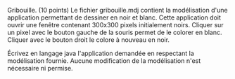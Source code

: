 Gribouille. (10 points) Le fichier gribouille.mdj contient la modélisation d'une application permettant de dessiner en noir et blanc. Cette application doit ouvrir une fenêtre contenant 300x300 pixels initialement noirs. Cliquer sur un pixel avec le bouton gauche de la souris permet de le colorer en blanc. Cliquer avec le bouton droit le colore à nouveau en noir.

Écrivez en langage java l'application demandée en respectant la modélisation fournie. Aucune modification de la modélisation n'est nécessaire ni permise.
